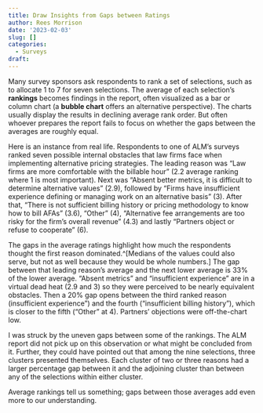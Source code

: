 ```yaml
---
title: Draw Insights from Gaps between Ratings
author: Rees Morrison
date: '2023-02-03'
slug: []
categories:
  - Surveys
draft: 
---
```


Many survey sponsors ask respondents to rank a set of selections, such as to allocate 1 to 7 for seven selections.  The average of each selection’s **rankings** becomes findings in the report, often visualized as a bar or column chart (a **bubble chart** offers an alternative perspective).  The charts usually display the results in declining average rank order.   But often whoever prepares the report fails to focus on whether the gaps between the averages are roughly equal.  

Here is an instance from real life.  Respondents to one of ALM’s surveys ranked seven possible internal obstacles that law firms face when implementing alternative pricing strategies. The leading reason was “Law firms are more comfortable with the billable hour” (2.2 average ranking where 1 is most important). Next was “Absent better metrics, it is difficult to determine alternative values” (2.9), followed by “Firms have insufficient experience defining or managing work on an alternative basis” (3). After that, “There is not sufficient billing history or pricing methodology to know how to bill AFAs” (3.6), “Other” (4), “Alternative fee arrangements are too risky for the firm’s overall revenue” (4.3) and lastly “Partners object or refuse to cooperate” (6).

The gaps in the average ratings highlight how much the respondents thought the first reason dominated.^[Medians of the values could also serve, but not as well because they would be whole numbers.] The gap between that leading reason’s average and the next lower average is 33% of the lower average. “Absent metrics” and “insufficient experience” are in a virtual dead heat (2.9 and 3) so they were perceived to be nearly equivalent obstacles. Then a 20% gap opens between the third ranked reason (insufficient experience”) and the fourth (“insufficient billing history”), which is closer to the fifth (“Other” at 4). Partners’ objections were off-the-chart low. 

I was struck by the uneven gaps between some of the rankings.  The ALM report did not pick up on this observation or what might be concluded from it.  Further, they could have pointed out that among the nine selections, three clusters presented themselves. Each cluster of two or three reasons had a larger percentage gap between it and the adjoining cluster than between any of the selections within either cluster.

Average rankings tell us something; gaps between those averages add even more to our understanding.

<!-- End of post -->
